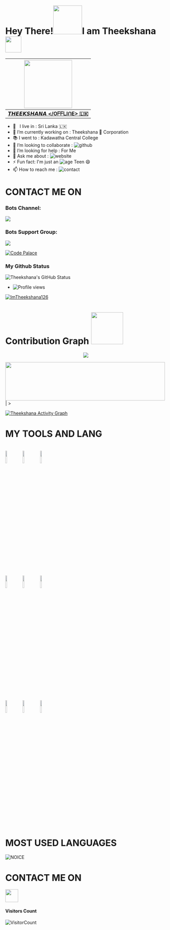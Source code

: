 # Hey There!<img src="https://i.pinimg.com/originals/01/63/6c/01636c5434cd0462086620c60fdfec16.gif" width=90px>I am Theekshana<img src="https://raw.githubusercontent.com/MartinHeinz/MartinHeinz/master/wave.gif" width="50px">
<!-- Your badges
You can use the website to generate badges: https://shields.io/
-->
| <a href="https://t.me/ImTheekshana"><img src="https://telegra.ph/file/8470989f0bfe3c21ff2a2.jpg" width="150px" height="150px" /></a> |
|:---------------------------------------------------------------------------------------------------------------------------------------: |
|       **[𝙏𝙃𝙀𝙀𝙆𝙎𝙃𝘼𝙉𝘼 </OᖴᖴᒪIᑎE> 🇱🇰](https://t.me/ImTheekshana)**                                                                                |                                        |
-  🚶‍ &nbsp; I live in : Sri Lanka 🇱🇰  <br>
-  🔭 I’m currently working on : Theekshana 👻 Corporation  <br>
-  📚 I went to :  Kadawatha Central College  <br>
-  👯 I’m looking to collaborate : ![github](https://img.shields.io/badge/On-Github-black)  <br>
-  🤔 I’m looking for help : For  Me  <br>
-  💬 Ask me about : ![website](https://img.shields.io/badge/Go%20to-www.Theekshana.tk-brightgreen) <br>
-  ⚡ Fun fact: I'm just an ![age](https://img.shields.io/badge/Age-15-yellow) Teen 😄
-  📫 How to reach me : ![contact](https://img.shields.io/badge/Contact%20me-On%20Telegram-blue)




# CONTACT ME ON
                                                          
### Bots Channel:
<a href="https://t.me/Theekshana_Official"><img src="https://img.shields.io/badge/Theekshana %20Official-Join%20Telegram%20Channel-blue.svg?logo=telegram"></a>
<p align="left">

### Bots Support Group:
<a href="https://t.me/Theekshana_Support"><img src="https://img.shields.io/badge/Theekshana%20Support-Join%20Telegram%20Group-blue.svg?logo=telegram"></a>


[![Code Palace](https://img.shields.io/youtube/channel/subscribers/UCBNsVUq2MLyxDSe62ljjWdQ?label=Theekshana%20Bro&style=social)](https://www.youtube.com/channel/UCyixbWy9GmUvICfpwQEC13Q)

### My Github Status
![Theekshana's GitHub Status](https://github-readme-stats.vercel.app/api?username=ImTheekshana126&theme=dark&show_icons=true)

- ![Profile views](https://gpvc.arturio.dev/ImTheekshana126)


<p align="left"> <a target="_blank" href="https://github.com/ryo-ma/github-profile-trophy"><img src="https://github-profile-trophy.vercel.app/?username=ImTheekshana126&theme=alduin" alt="ImTheekshana126" /></a> </p>

# Contribution Graph <img src="https://octodex.github.com/images/daftpunktocat-thomas.gif" width=100px>

<p align="center">
  <a href="https://github.com/ImTheekshana126">
    <img src="https://github-readme-streak-stats.herokuapp.com/?user=ImTheekshana126#version3"/>
  </a>
</p>
<a href="h

<center|  <a href="https://t.me/ImTheekshana/"><img src="https://user-images.githubusercontent.com/49580304/110318584-81067880-7fc2-11eb-8391-152d308e7f2b.gif" width="500px" height="120px" /></a> | >
   
   
  <a href="https://github.com/ImTheekshana126"><img alt="Theekshana Activity Graph" src="https://activity-graph.herokuapp.com/graph?username=ImTheekshana126&bg_color=1F222E&color=F8D866&line=F85D7F&point=FFFFFF&hide_border=true" /></a>






# MY TOOLS AND LANG

<p align ="left">
  <br />
  <code><img width="10%"  src="https://www.vectorlogo.zone/logos/json/json-ar21.svg"></code>
  <code><img width="10%"   src="https://www.vectorlogo.zone/logos/git-scm/git-scm-ar21.svg"></code>
  <code><img width="10%"   src="https://www.vectorlogo.zone/logos/python/python-ar21.svg"></code>
  <br />
  <code><img width="10%"  src="https://www.vectorlogo.zone/logos/mysql/mysql-ar21.svg"></code>
  <code><img width="10%"  src="https://www.vectorlogo.zone/logos/sqlite/sqlite-ar21.svg"></code>
  <code><img width="10%"  src="https://www.vectorlogo.zone/logos/firebase/firebase-ar21.svg"></code>
  <br />
  <code><img width="10%"  src="https://www.vectorlogo.zone/logos/w3_html5/w3_html5-ar21.svg"></code>
  <code><img width="10%"  src="https://www.vectorlogo.zone/logos/github/github-ar21.svg"></code>
  <code><img width="10%"  src="https://www.vectorlogo.zone/logos/gitlab/gitlab-ar21.svg"></code>
  <br>
</p>  
                                                                                        
 
# MOST USED LANGUAGES
![NOICE](https://github-readme-stats.vercel.app/api/top-langs/?username=ImTheekshana126&theme=dark&show_icons=true)

                                                         
                                                                                         

# CONTACT ME ON

<p align="left">
<a href="https://t.me/ImTheekshana" target="blank"><img align="center" src="https://cdn4.iconfinder.com/data/icons/logos-and-brands/512/335_Telegram_logo-256.png"  height="40" width="40" /></a> &nbsp;&nbsp;

#### **Visitors Count**  
![VisitorCount](https://profile-counter.glitch.me/{ImTheekshana126}/count.svg)
